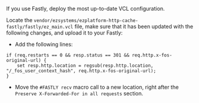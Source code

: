 If you use Fastly, deploy the most up-to-date VCL configuration.

Locate the `vendor/ezsystems/ezplatform-http-cache-fastly/fastly/ez_main.vcl` file, make sure that it has been updated with the following changes, and upload it to your Fastly:

- Add the following lines:

``` vcl
if (req.restarts == 0 && resp.status == 301 && req.http.x-fos-original-url) {
    set resp.http.location = regsub(resp.http.location, "/_fos_user_context_hash", req.http.x-fos-original-url);
}
```

- Move the `#FASTLY recv` macro call to a new location, right after the `Preserve X-Forwarded-For in all requests` section.

